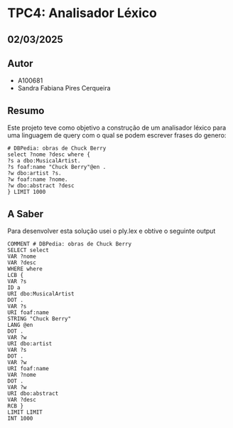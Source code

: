 # TPC4: Analisador Léxico
## 02/03/2025

## Autor

- A100681
- Sandra Fabiana Pires Cerqueira

## Resumo
Este projeto teve como objetivo a construção de um analisador léxico para uma linguagem de query com o qual se podem escrever frases do genero:
```
# DBPedia: obras de Chuck Berry
select ?nome ?desc where {
?s a dbo:MusicalArtist.
?s foaf:name "Chuck Berry"@en .
?w dbo:artist ?s.
?w foaf:name ?nome.
?w dbo:abstract ?desc
} LIMIT 1000

```
## A Saber
Para desenvolver esta solução usei o ply.lex e obtive o seguinte output
```
COMMENT # DBPedia: obras de Chuck Berry
SELECT select
VAR ?nome
VAR ?desc
WHERE where
LCB {
VAR ?s
ID a
URI dbo:MusicalArtist
DOT .
VAR ?s
URI foaf:name
STRING "Chuck Berry"
LANG @en
DOT .
VAR ?w
URI dbo:artist
VAR ?s
DOT .
VAR ?w
URI foaf:name
VAR ?nome
DOT .
VAR ?w
URI dbo:abstract
VAR ?desc
RCB }
LIMIT LIMIT
INT 1000
```


 




